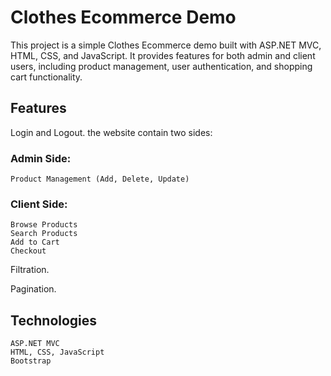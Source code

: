 # Clothes Ecommerce Demo

This project is a simple Clothes Ecommerce demo built with ASP.NET MVC, HTML, CSS, and JavaScript. It provides features for both admin and client users, including product management, user authentication, and shopping cart functionality.

## Features
Login and Logout.
the website contain two sides:
### Admin Side:
    Product Management (Add, Delete, Update)

### Client Side:
    Browse Products
    Search Products
    Add to Cart
    Checkout

Filtration.

Pagination.


## Technologies

    ASP.NET MVC
    HTML, CSS, JavaScript
    Bootstrap
